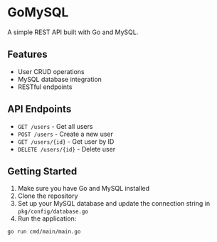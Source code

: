 # GoMySQL

A simple REST API built with Go and MySQL.

## Features

- User CRUD operations
- MySQL database integration
- RESTful endpoints

## API Endpoints

- `GET /users` - Get all users
- `POST /users` - Create a new user
- `GET /users/{id}` - Get user by ID
- `DELETE /users/{id}` - Delete user

## Getting Started

1. Make sure you have Go and MySQL installed
2. Clone the repository
3. Set up your MySQL database and update the connection string in `pkg/config/database.go`
4. Run the application:

```bash
go run cmd/main/main.go
```
